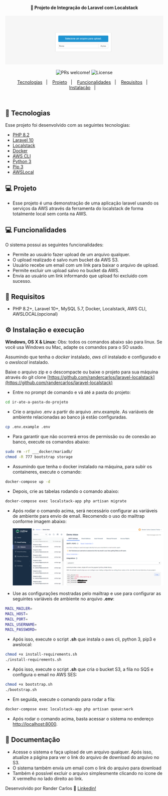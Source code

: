 <h4 align="center">
  🚀 Projeto de Integração do Laravel com Localstack
</h4>

<img src="print.png" alt="Tela principal do sistema" />

<p align="center">
    <img src="https://img.shields.io/static/v1?label=PRs&message=welcome&color=7159c1&labelColor=000000" alt="PRs welcome!" />

  <img alt="License" src="https://img.shields.io/static/v1?label=license&message=MIT&color=7159c1&labelColor=000000">
</p>

<p align="center">
  <a href="#rocket-tecnologias">Tecnologias</a>&nbsp;&nbsp;&nbsp;|&nbsp;&nbsp;&nbsp;
  <a href="#-projeto">Projeto</a>&nbsp;&nbsp;&nbsp;|&nbsp;&nbsp;&nbsp;
  <a href="#-funcionalidades">Funcionalidades</a>&nbsp;&nbsp;&nbsp;|&nbsp;&nbsp;&nbsp;
  <a href="#-requisitos">Requisitos</a>&nbsp;&nbsp;&nbsp;|&nbsp;&nbsp;&nbsp;
  <a href="#-instalação">Instalação</a>&nbsp;&nbsp;&nbsp;|&nbsp;&nbsp;&nbsp;
</p>

<br>

## :rocket: Tecnologias

Esse projeto foi desenvolvido com as seguintes tecnologias:

- [PHP 8.2](https://php.net)
- [Laravel 10](https://laravel.com)
- [Localstack](https://docs.localstack.cloud/overview/)
- [Docker](https://docker.com)
- [AWS CLI](https://docs.aws.amazon.com/cli/latest/userguide/getting-started-install.html)
- [Python 3](https://www.python.org/downloads/)
- [Pip 3](https://packaging.python.org/en/latest/tutorials/installing-packages/)
- [AWSLocal](https://github.com/localstack/awscli-local)


## 💻 Projeto

- Esse projeto é uma demonstração de uma aplicação laravel usando os serviços da AWS através da ferramenta do localstack de forma totalmente local sem conta na AWS.


## 💻 Funcionalidades

O sistema possui as seguintes funcionalidades:

- Permite ao usuário fazer upload de um arquivo qualquer.
- O upload realizado é salvo num bucket da AWS S3.
- Usuário recebe um email com um link para baixar o arquivo de upload.
- Permite excluir um upload salvo no bucket da AWS.
- Envia ao usuário um link informando que upload foi excluido com sucesso.

## 📄 Requisitos

* PHP 8.2+, Laravel 10+, MySQL 5.7, Docker, Localstack, AWS CLI, AWSLOCAL(opcional)


## ⚙️ Instalação e execução

**Windows, OS X & Linux:**
Obs: todos os comandos abaixo são para linux. Se você usa Windows ou Mac, adapte os comandos para o SO usado.

Assumindo que tenha o *docker* instalado, *aws cli* instalado e configurado e o *awslocal* instalado.

Baixe o arquivo zip e o descompacte ou baixe o projeto para sua máquina através do git clone [https://github.com/randercarlos/laravel-localstack](https://github.com/randercarlos/laravel-localstack)

- Entre no prompt de comando e vá até a pasta do projeto:

```sh
cd ir-ate-a-pasta-do-projeto
```

- Crie o arquivo .env a partir do arquivo .env.example. As variáveis de ambiente relacionadas ao banco já estão configuradas.

```sh
cp .env.example .env
```

- Para garantir que não ocorrerá erros de permissão ou de conexão ao banco, execute os comandos abaixo:

```sh
sudo rm -rf ___docker/mariadb/
chmod -R 777 bootstrap storage
``` 

- Assumindo que tenha o docker instalado na máquina, para subir os containeres, execute o comando:

```sh
docker-compose up -d
```

- Depois, crie as tabelas rodando o comando abaixo:

```sh
docker-compose exec localstack-app php artisan migrate
``` 

- Após rodar o comando acima, será necessário configurar as variáveis de ambiente para envio de email. Recomendo o uso do mailtrap conforme imagem abaixo:

    <img src="email.png" alt="Configuração de email" />

- Use as configurações mostradas pelo mailtrap e use para configurar as seguintes variáveis de ambiente no arquivo **.env**:

```sh
MAIL_MAILER=
MAIL_HOST=
MAIL_PORT=
MAIL_USERNAME=
MAIL_PASSWORD=
```

- Após isso, execute o script **.sh** que instala o aws cli, python 3, pip3 e awslocal:

```sh
chmod +x install-requirements.sh
./install-requirements.sh
```

- Após isso, execute o script **.sh** que cria o bucket S3, a fila no SQS e configura o email no AWS SES:

```sh
chmod +x bootstrap.sh
./bootstrap.sh
```

- Em seguida, execute o comando para rodar a fila:

```sh
docker-compose exec localstack-app php artisan queue:work
``` 

- Após rodar o comando acima, basta acessar o sistema no endereço [http://localhost:8000](http://localhost:8000).


## 📝 Documentação

- Acesse o sistema e faça upload de um arquivo qualquer. Após isso, atualize a página para ver o link do arquivo de download do arquivo no S3.
- O sistema também envia um email com o link do arquivo para download
- Também é possível excluir o arquivo simplesmente clicando no icone de X vermelho no lado direito ao link.


Desenvolvido por Rander Carlos :wave: [Linkedin!](https://www.linkedin.com/in/rander-carlos-308a63a8//)
